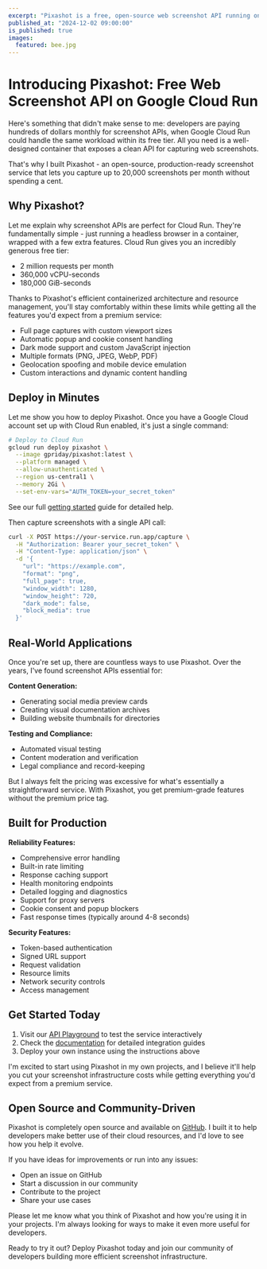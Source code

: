 ```yaml
---
excerpt: "Pixashot is a free, open-source web screenshot API running on Google Cloud Run that lets developers capture up to 20,000 screenshots monthly with premium features."
published_at: "2024-12-02 09:00:00"
is_published: true
images:
  featured: bee.jpg
---
```


# Introducing Pixashot: Free Web Screenshot API on Google Cloud Run

Here's something that didn't make sense to me: developers are paying hundreds of dollars monthly for screenshot APIs, when Google Cloud Run could handle the same workload within its free tier. All you need is a well-designed container that exposes a clean API for capturing web screenshots.

That's why I built Pixashot - an open-source, production-ready screenshot service that lets you capture up to 20,000 screenshots per month without spending a cent.

## Why Pixashot?

Let me explain why screenshot APIs are perfect for Cloud Run. They're fundamentally simple - just running a headless browser in a container, wrapped with a few extra features. Cloud Run gives you an incredibly generous free tier:
- 2 million requests per month
- 360,000 vCPU-seconds
- 180,000 GiB-seconds

Thanks to Pixashot's efficient containerized architecture and resource management, you'll stay comfortably within these limits while getting all the features you'd expect from a premium service:

- Full page captures with custom viewport sizes
- Automatic popup and cookie consent handling
- Dark mode support and custom JavaScript injection
- Multiple formats (PNG, JPEG, WebP, PDF)
- Geolocation spoofing and mobile device emulation
- Custom interactions and dynamic content handling

## Deploy in Minutes

Let me show you how to deploy Pixashot. Once you have a Google Cloud account set up with Cloud Run enabled, it's just a single command:

```bash
# Deploy to Cloud Run
gcloud run deploy pixashot \
  --image gpriday/pixashot:latest \
  --platform managed \
  --allow-unauthenticated \
  --region us-central1 \
  --memory 2Gi \
  --set-env-vars="AUTH_TOKEN=your_secret_token"
```

See our full [getting started](/docs/getting-started) guide for detailed help.

Then capture screenshots with a single API call:

```bash
curl -X POST https://your-service.run.app/capture \
  -H "Authorization: Bearer your_secret_token" \
  -H "Content-Type: application/json" \
  -d '{
    "url": "https://example.com",
    "format": "png",
    "full_page": true,
    "window_width": 1280,
    "window_height": 720,
    "dark_mode": false,
    "block_media": true
  }'
```

## Real-World Applications

Once you're set up, there are countless ways to use Pixashot. Over the years, I've found screenshot APIs essential for:

**Content Generation:**
- Generating social media preview cards
- Creating visual documentation archives
- Building website thumbnails for directories

**Testing and Compliance:**
- Automated visual testing
- Content moderation and verification
- Legal compliance and record-keeping

But I always felt the pricing was excessive for what's essentially a straightforward service. With Pixashot, you get premium-grade features without the premium price tag.

## Built for Production

**Reliability Features:**
- Comprehensive error handling
- Built-in rate limiting
- Response caching support
- Health monitoring endpoints
- Detailed logging and diagnostics
- Support for proxy servers
- Cookie consent and popup blockers
- Fast response times (typically around 4-8 seconds)

**Security Features:**
- Token-based authentication
- Signed URL support
- Request validation
- Resource limits
- Network security controls
- Access management

## Get Started Today

1. Visit our [API Playground](https://pixashot.com/playground) to test the service interactively
2. Check the [documentation](https://pixashot.com/docs/overview) for detailed integration guides
3. Deploy your own instance using the instructions above

I'm excited to start using Pixashot in my own projects, and I believe it'll help you cut your screenshot infrastructure costs while getting everything you'd expect from a premium service.

## Open Source and Community-Driven

Pixashot is completely open source and available on [GitHub](https://github.com/pixashot/pixashot). I built it to help developers make better use of their cloud resources, and I'd love to see how you help it evolve.

If you have ideas for improvements or run into any issues:
- Open an issue on GitHub
- Start a discussion in our community
- Contribute to the project
- Share your use cases

Please let me know what you think of Pixashot and how you're using it in your projects. I'm always looking for ways to make it even more useful for developers.

Ready to try it out? Deploy Pixashot today and join our community of developers building more efficient screenshot infrastructure.